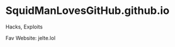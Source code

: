 # SquidManLovesGitHub.github.io
Hacks, Exploits

Fav Website: jelte.lol


    
                
    

        
          
